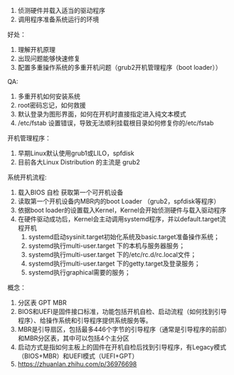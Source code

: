 1. 侦测硬件并载入适当的驱动程序
2. 调用程序准备系统运行的环境

好处：  
1. 理解开机原理
2. 出现问题能够快速修复
3. 配置多重操作系统的多重开机问题（grub2开机管理程序（boot loader））

QA:  
1. 多重开机如何安装系统
2. root密码忘记，如何救援
3. 默认登录为图形界面，如何在开机时直接指定进入纯文本模式
4. /etc/fstab 设置错误，导致无法顺利挂载根目录如何修复你的/etc/fstab

开机管理程序：  
1. 早期Linux默认使用grub1或LILO，spfdisk
2. 目前各大Linux Distribution 的主流是 grub2

系统开机流程:
1. 载入BIOS 自检 获取第一个可开机设备
2. 读取第一个开机设备内MBR内的boot Loader （grub2，spfdisk等程序）
3. 依据boot loader的设置载入Kernel，Kernel会开始侦测硬件与载入驱动程序
4. 在硬件驱动成功后，Kernel会主动调用systemd程序，并以default.target流程开机
   1. systemd启动sysinit.target初始化系统及basic.target准备操作系统；
   2. systemd执行multi-user.target 下的本机与服务器服务；
   3. systemd执行multi-user.target 下的/etc/rc.d/rc.local文件；
   4. systemd执行multi-user.target 下的getty.target及登录服务；
   5. systemd执行graphical需要的服务；


概念：  
1. 分区表 GPT MBR
2. BIOS和UEFI是固件接口标准，功能包括开机自检、启动流程（如何找到引导程序）、给操作系统和引导程序提供系统服务等。
3. MBR是引导扇区，包括最多446个字节的引导程序（通常是引导程序的前部）和MBR分区表，其中可以包括4个主分区
4. 启动方式是指如何主板上的固件在开机自检后找到引导程序，有Legacy模式（BIOS+MBR）和UEFI模式（UEFI+GPT）
5. https://zhuanlan.zhihu.com/p/36976698